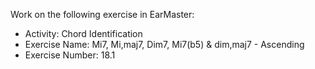 Work on the following exercise in EarMaster:
- Activity: Chord Identification
- Exercise Name: Mi7, Mi,maj7, Dim7, Mi7(b5) & dim,maj7 - Ascending
- Exercise Number: 18.1
